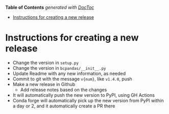 <!-- START doctoc generated TOC please keep comment here to allow auto update -->
<!-- DON'T EDIT THIS SECTION, INSTEAD RE-RUN doctoc TO UPDATE -->
**Table of Contents**  *generated with [DocToc](https://github.com/thlorenz/doctoc)*

- [Instructions for creating a new release](#instructions-for-creating-a-new-release)

<!-- END doctoc generated TOC please keep comment here to allow auto update -->

# Instructions for creating a new release
* Change the version in `setup.py`
* Change the version in `bcpandas/__init__.py`
* Update Readme with any new information, as needed
* Commit to git with the message `v{num}`, like `v1.4.0`, push
* Make a new release in Github
    * Add release notes based on the changes
* It will automatically push the new version to PyPI, using GH Actions
* Conda forge will automatically pick up the new version from PyPI within a day or 2, and it automatically create a PR there
